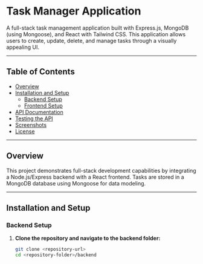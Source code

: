 # Task Manager Application

A full-stack task management application built with Express.js, MongoDB (using Mongoose), and React with Tailwind CSS. This application allows users to create, update, delete, and manage tasks through a visually appealing UI.

---

## Table of Contents

- [Overview](#overview)
- [Installation and Setup](#installation-and-setup)
  - [Backend Setup](#backend-setup)
  - [Frontend Setup](#frontend-setup)
- [API Documentation](#api-documentation)
- [Testing the API](#testing-the-api)
- [Screenshots](#screenshots)
- [License](#license)

---

## Overview

This project demonstrates full-stack development capabilities by integrating a Node.js/Express backend with a React frontend. Tasks are stored in a MongoDB database using Mongoose for data modeling.

---

## Installation and Setup

### Backend Setup

1. **Clone the repository and navigate to the backend folder:**

   ```bash
   git clone <repository-url>
   cd <repository-folder>/backend
